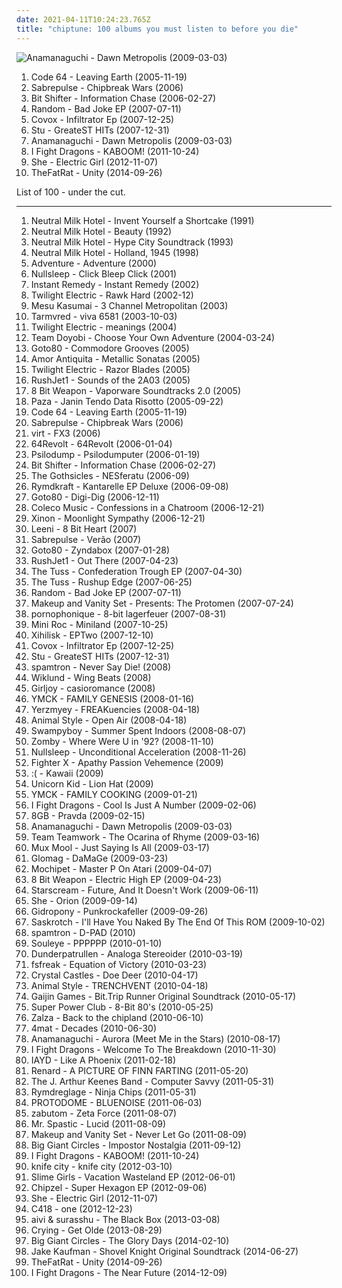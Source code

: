 ```yaml
---
date: 2021-04-11T10:24:23.765Z
title: "chiptune: 100 albums you must listen to before you die"
---
```

![Anamanaguchi - Dawn Metropolis (2009-03-03)](http://coverartarchive.org/release/d6e602eb-97e5-42ca-919b-37c2ea510bad/2060277808-500.jpg "Anamanaguchi - Dawn Metropolis (2009-03-03)")
<ol class="albums">
<li data-cover="http://coverartarchive.org/release/1125e80e-3871-43a8-8976-d7c4337bbb1a/3102450893-500.jpg" data-tags="electronic, electropop, 8bit, chiptune, wanttohearagain" role="button">Code 64 - Leaving Earth (2005-11-19)</li>
<li data-cover="http://coverartarchive.org/release/1868c4bf-682e-4b86-b8f9-90363411eeee/6437367584-500.jpg" data-tags="breakcore" role="button">Sabrepulse - Chipbreak Wars (2006)</li>
<li data-cover="http://coverartarchive.org/release/0944b888-0cda-4dba-9507-2211123bcb2c/4667208673-500.jpg" data-tags="chiptune" role="button">Bit Shifter - Information Chase (2006-02-27)</li>
<li data-cover="http://coverartarchive.org/release/729413e9-7262-4001-a291-356411148759/3667438205-500.jpg" data-tags="chiptune" role="button">Random - Bad Joke EP (2007-07-11)</li>
<li data-cover="https://img.discogs.com/Y8GAzSXf9V8qDO9YxasJ5nkpZ9k=/fit-in/600x600/filters:strip_icc():format(jpeg):mode_rgb():quality(90)/discogs-images/R-1857196-1248192102.jpeg.jpg" data-tags="electronic, chiptune, q" role="button">Covox - Infiltrator Ep (2007-12-25)</li>
<li data-cover="http://coverartarchive.org/release/717ad3d8-f8b3-4a6c-8a5e-4ab04fd63d31/27501129924-500.jpg" data-tags="8-bit, chiptune" role="button">Stu - GreateST HITs (2007-12-31)</li>
<li data-cover="http://coverartarchive.org/release/d6e602eb-97e5-42ca-919b-37c2ea510bad/2060277808-500.jpg" data-tags="chiptune, bitpop" role="button">Anamanaguchi - Dawn Metropolis (2009-03-03)</li>
<li data-cover="http://coverartarchive.org/release/7c639c90-ffa1-4372-88eb-5080d1ac87e0/13113750570-500.jpg" data-tags="chiptune, powerpop, electronic rock" role="button">I Fight Dragons - KABOOM! (2011-10-24)</li>
<li data-cover="http://coverartarchive.org/release/2655adca-29fa-455f-a5bb-deb530949382/6709738444-500.jpg" data-tags="electronic, chiptune, 8 out of 10" role="button">She - Electric Girl (2012-11-07)</li>
<li data-cover="http://coverartarchive.org/release/9c8c937f-eda5-4aae-9f66-de46481e1e21/8558749915-500.jpg" data-tags="electronic, dance, britpop, chiptune, german, glitch hop" role="button">TheFatRat - Unity (2014-09-26)</li>
</ol>
List of 100 - under the cut.
<!-- more -->

_________________

<ol class="albums">
<li data-cover="http://coverartarchive.org/release/aa63a5bd-d36a-43a3-a622-c813e72da497/14482581925-500.jpg" data-tags="lo-fi" role="button">
Neutral Milk Hotel - Invent Yourself a Shortcake (1991)
</li>
<li data-cover="http://coverartarchive.org/release/1b18ea3b-59e5-43c5-b0c5-fceddd285109/7950065085-500.jpg" data-tags="rock" role="button">
Neutral Milk Hotel - Beauty (1992)
</li>
<li data-cover="https://img.discogs.com/slklL0Cxb9J9P82vkxUZpTx2T_I=/fit-in/600x594/filters:strip_icc():format(jpeg):mode_rgb():quality(90)/discogs-images/R-2098709-1600626023-2654.png.jpg" data-tags="rock, lo-fi" role="button">
Neutral Milk Hotel - Hype City Soundtrack (1993)
</li>
<li data-cover="http://coverartarchive.org/release/fa031f89-19af-4962-9a75-734a56568e00/3326083723-500.jpg" data-tags="trance, black metal, metal, electronic, electronica, pop, rock, punk, alternative, hardcore, electro, dance, happy, techno, 8-bit, idm, drum and bass, club, chiptune, punk rock, breakcore, happy hardcore, speedcore, gabber, furry, synthcore, vulpvibe, renard v, homelesstaco" role="button">
Neutral Milk Hotel - Holland, 1945 (1998)
</li>
<li data-cover="https://img.discogs.com/xrl908HrnGE024d0i6tY4ENgAAc=/fit-in/600x590/filters:strip_icc():format(jpeg):mode_rgb():quality(90)/discogs-images/R-6325097-1453830259-5215.jpeg.jpg" data-tags="progressive rock" role="button">
Adventure - Adventure (2000)
</li>
<li data-cover="http://coverartarchive.org/release/859874dd-b01f-4b74-af3a-c133383e3972/4586044903-500.jpg" data-tags="chiptune" role="button">
Nullsleep - Click Bleep Click (2001)
</li>
<li data-cover="http://coverartarchive.org/release/3818926b-9125-415c-802c-681945035cd6/18443745581-500.jpg" data-tags="electronic" role="button">
Instant Remedy - Instant Remedy (2002)
</li>
<li data-cover="https://img.discogs.com/2Pxp_krSPTJTwjUqMKc5w7HmA00=/fit-in/231x246/filters:strip_icc():format(jpeg):mode_rgb():quality(90)/discogs-images/R-220783-1397775503-2059.gif.jpg" data-tags="chiptune" role="button">
Twilight Electric - Rawk Hard (2002-12)
</li>
<li data-cover="http://coverartarchive.org/release/7c436370-f3e2-4614-b32f-8f49dd3f41bc/27281963184-500.jpg" data-tags="chiptune" role="button">
Mesu Kasumai - 3 Channel Metropolitan (2003)
</li>
<li data-cover="https://img.discogs.com/XiBOcDuA1QK935sf7SLiWhDeAIg=/fit-in/600x600/filters:strip_icc():format(jpeg):mode_rgb():quality(90)/discogs-images/R-194223-1276971234.jpeg.jpg" data-tags="industrial, rhythmic noise, ad noiseam" role="button">
Tarmvred - viva 6581 (2003-10-03)
</li>
<li data-cover="http://coverartarchive.org/release/88e9f696-1337-40d8-b8ae-47ba81f69341/4705502628-500.jpg" data-tags="chiptune" role="button">
Twilight Electric - meanings (2004)
</li>
<li data-cover="https://img.discogs.com/3c7sHM5CqO450p0yPOWuhdRV--g=/fit-in/113x111/filters:strip_icc():format(jpeg):mode_rgb():quality(90)/discogs-images/R-236214-1078975281.gif.jpg" data-tags="electronic, experimental, 8bit, abstract, idm, glitch, avant-garde, chiptune, post-pop" role="button">
Team Doyobi - Choose Your Own Adventure (2004-03-24)
</li>
<li data-cover="http://coverartarchive.org/release/deb73bd7-252c-4a29-9756-07b03997cd91/27858114220-500.jpg" data-tags="chiptune, c64" role="button">
Goto80 - Commodore Grooves (2005)
</li>
<li data-cover="http://coverartarchive.org/release/4c656efc-8861-44f2-86bd-aa81680bce0a/27499165997-500.jpg" data-tags="chiptune, free albums" role="button">
Amor Antiquita - Metallic Sonatas (2005)
</li>
<li data-cover="http://coverartarchive.org/release/69d4292a-c4ae-4b26-9ef0-909f9e0fbf96/4705501836-500.jpg" data-tags="chiptune" role="button">
Twilight Electric - Razor Blades (2005)
</li>
<li data-cover="http://coverartarchive.org/release/551bbf16-fe65-4792-8673-7be0b753d3df/4705545720-500.jpg" data-tags="chiptune" role="button">
RushJet1 - Sounds of the 2A03 (2005)
</li>
<li data-cover="http://coverartarchive.org/release/79875e8b-b97c-4a38-922e-70933ce0b076/5796842386-500.jpg" data-tags="c64, nintendisco" role="button">
8 Bit Weapon - Vaporware Soundtracks 2.0 (2005)
</li>
<li data-cover="https://img.discogs.com/7ir1ccC4cgZW5vd-9qXrVw0LdUI=/fit-in/300x294/filters:strip_icc():format(jpeg):mode_rgb():quality(90)/discogs-images/R-520779-1127012761.jpeg.jpg" data-tags="chiptune" role="button">
Paza - Janin Tendo Data Risotto (2005-09-22)
</li>
<li data-cover="http://coverartarchive.org/release/1125e80e-3871-43a8-8976-d7c4337bbb1a/3102450893-500.jpg" data-tags="electronic, electropop, 8bit, chiptune, wanttohearagain" role="button">
Code 64 - Leaving Earth (2005-11-19)
</li>
<li data-cover="http://coverartarchive.org/release/1868c4bf-682e-4b86-b8f9-90363411eeee/6437367584-500.jpg" data-tags="breakcore" role="button">
Sabrepulse - Chipbreak Wars (2006)
</li>
<li data-cover="http://coverartarchive.org/release/8bb48bf2-0997-4f30-b4cb-78f687b5f7d7/5590637502-500.jpg" data-tags="progressive metal, 8-bit, chiptune, chipmusic, free download, 8bitpeoples, vgm, chip metal, chip rock, progressive chiptune" role="button">
virt - FX3 (2006)
</li>
<li data-cover="http://coverartarchive.org/release/71aba6fc-4b2c-4e8c-884f-be218a436ce2/5538037815-500.jpg" data-tags="digital hardcore" role="button">
64Revolt - 64Revolt (2006-01-04)
</li>
<li data-cover="http://coverartarchive.org/release/4603ff8e-58f6-42b9-be0b-f62c8392817c/1945501223-500.jpg" data-tags="chiptune" role="button">
Psilodump - Psilodumputer (2006-01-19)
</li>
<li data-cover="http://coverartarchive.org/release/0944b888-0cda-4dba-9507-2211123bcb2c/4667208673-500.jpg" data-tags="chiptune" role="button">
Bit Shifter - Information Chase (2006-02-27)
</li>
<li data-cover="http://coverartarchive.org/release/3c428fe4-d8db-4a80-8fc3-290aa9ea6ca6/5929326396-500.jpg" data-tags="8-bit, chiptune, 8-bit goth" role="button">
The Gothsicles - NESferatu (2006-09)
</li>
<li data-cover="http://coverartarchive.org/release/46444264-9a4d-40d6-9c09-7f3fa4f5074f/6272625053-500.jpg" data-tags="chiptune" role="button">
Rymdkraft - Kantarelle EP Deluxe (2006-09-08)
</li>
<li data-cover="https://img.discogs.com/aRR8PlB4e76Yv1VvFmToH7FFpoQ=/fit-in/600x600/filters:strip_icc():format(jpeg):mode_rgb():quality(90)/discogs-images/R-850302-1482549429-4089.jpeg.jpg" data-tags="8bit, chiptune" role="button">
Goto80 - Digi-Dig (2006-12-11)
</li>
<li data-cover="http://coverartarchive.org/release/d3d74bee-2bd9-46ba-aa46-7215cd4031e5/27500303375-500.jpg" data-tags="chiptune, nice, pleasant, lovely, 8bitpeoples, a grower, fantastically cute" role="button">
Coleco Music - Confessions in a Chatroom (2006-12-21)
</li>
<li data-cover="http://coverartarchive.org/release/daa4fe20-d728-42e6-b0af-14b3789239dc/6437608028-500.jpg" data-tags="electronic, 8bit, chiptune" role="button">
Xinon - Moonlight Sympathy (2006-12-21)
</li>
<li data-cover="https://img.discogs.com/v--qJAv4sBK7aHexf09KyNIuk4s=/fit-in/200x200/filters:strip_icc():format(jpeg):mode_rgb():quality(90)/discogs-images/R-1717250-1238882319.jpeg.jpg" data-tags="8-bit, chiptune, gameboy, english" role="button">
Leeni - 8 Bit Heart (2007)
</li>
<li data-cover="https://img.discogs.com/Ao_VkYGxRf6kTkSTfulCRIXKPxQ=/fit-in/600x600/filters:strip_icc():format(jpeg):mode_rgb():quality(90)/discogs-images/R-9865725-1487610737-3854.jpeg.jpg" data-tags="8-bit, chiptune, chipbreak" role="button">
Sabrepulse - Verão (2007)
</li>
<li data-cover="https://img.discogs.com/MRVV2GN2XbR3yffEhuvDEn8KWSU=/fit-in/600x600/filters:strip_icc():format(jpeg):mode_rgb():quality(90)/discogs-images/R-921161-1173016319.jpeg.jpg" data-tags="chiptune" role="button">
Goto80 - Zyndabox (2007-01-28)
</li>
<li data-cover="http://coverartarchive.org/release/87983323-5b33-4f52-abdd-123ec7347e0f/4705547436-500.jpg" data-tags="chiptune" role="button">
RushJet1 - Out There (2007-04-23)
</li>
<li data-cover="https://img.discogs.com/Ovkw3ys0Mewz8Wl8f5wI-NXogD0=/fit-in/596x519/filters:strip_icc():format(jpeg):mode_rgb():quality(90)/discogs-images/R-954911-1251098770.jpeg.jpg" data-tags="acid, electronic, analogue and digital" role="button">
The Tuss - Confederation Trough EP (2007-04-30)
</li>
<li data-cover="http://coverartarchive.org/release/e1d2128c-436a-4584-95f5-07da18f3fba0/2573352078-500.jpg" data-tags="electronic, acid" role="button">
The Tuss - Rushup Edge (2007-06-25)
</li>
<li data-cover="http://coverartarchive.org/release/729413e9-7262-4001-a291-356411148759/3667438205-500.jpg" data-tags="chiptune" role="button">
Random - Bad Joke EP (2007-07-11)
</li>
<li data-cover="http://coverartarchive.org/release/aff637a8-d11c-41cf-a0fb-321e7a949d45/27685193007-500.jpg" data-tags="electronic, 8-bit, chiptune" role="button">
Makeup and Vanity Set - Presents: The Protomen (2007-07-24)
</li>
<li data-cover="http://coverartarchive.org/release/77baaaf6-8128-400e-aee7-0e9a6ca79692/994831655-500.jpg" data-tags="8-bit" role="button">
pornophonique - 8-bit lagerfeuer (2007-08-31)
</li>
<li data-cover="http://coverartarchive.org/release/4ba96682-832b-4c11-83df-51d73da2dc45/1462842432-500.jpg" data-tags="8bit, chiptune" role="button">
Mini Roc - Miniland (2007-10-25)
</li>
<li data-cover="http://coverartarchive.org/release/2f60874f-778f-40f6-a769-8bd1f1c60beb/1111329342-500.jpg" data-tags="electronic, experimental, post-rock, techno, idm, chiptune, old-school, nes" role="button">
Xihilisk - EPTwo (2007-12-10)
</li>
<li data-cover="https://img.discogs.com/Y8GAzSXf9V8qDO9YxasJ5nkpZ9k=/fit-in/600x600/filters:strip_icc():format(jpeg):mode_rgb():quality(90)/discogs-images/R-1857196-1248192102.jpeg.jpg" data-tags="electronic, chiptune, q" role="button">
Covox - Infiltrator Ep (2007-12-25)
</li>
<li data-cover="http://coverartarchive.org/release/717ad3d8-f8b3-4a6c-8a5e-4ab04fd63d31/27501129924-500.jpg" data-tags="8-bit, chiptune" role="button">
Stu - GreateST HITs (2007-12-31)
</li>
<li data-cover="https://img.discogs.com/k5cjajImifWAbrZFZLfK0T7QgP4=/fit-in/400x400/filters:strip_icc():format(jpeg):mode_rgb():quality(90)/discogs-images/R-1752382-1241054224.jpeg.jpg" data-tags="electronic, 8bit, 8-bit, chiptune, capcom, megaman, chrono trigger" role="button">
spamtron - Never Say Die! (2008)
</li>
<li data-cover="http://coverartarchive.org/release/10c93525-b0d1-47cc-80ce-e459d056bb85/5897399747-500.jpg" data-tags="dance, chiptune, gameboy, lsdj, nanoloop, lsdj nanoloop chiptune" role="button">
Wiklund - Wing Beats (2008)
</li>
<li data-cover="http://coverartarchive.org/release/985187e6-482c-4b54-a158-15a0cd38f9df/6510177665-500.jpg" data-tags="electronic, electronica, 8-bit, chiptune, 8 bit, free download" role="button">
Girljoy - casioromance (2008)
</li>
<li data-cover="http://coverartarchive.org/release/c361ccc6-446f-4b8b-b02b-8461ddfe82ac/8431621724-500.jpg" data-tags="8-bit" role="button">
YMCK - FAMILY GENESIS (2008-01-16)
</li>
<li data-cover="http://coverartarchive.org/release/878f95a1-ecc7-438e-aad9-aaf4be90653f/11291022040-500.jpg" data-tags="8bit, 8-bit, psychedelic, chiptune, 8 bit, micromusic, chiptunes, 8bitpeoples" role="button">
Yerzmyey - FREAKuencies (2008-04-18)
</li>
<li data-cover="http://coverartarchive.org/release/ac5b192a-0ccf-400c-9ebb-72678331a3ae/27499274391-500.jpg" data-tags="chiptune, one time my ipod wouldnt work for 8 months and i had this album on here and it was all i listened to" role="button">
Animal Style - Open Air (2008-04-18)
</li>
<li data-cover="https://img.discogs.com/jOMPPxwQQ0vHpPws-KM9HHVWZ7o=/fit-in/600x600/filters:strip_icc():format(jpeg):mode_rgb():quality(90)/discogs-images/R-1698591-1237721342.jpeg.jpg" data-tags="8-bit, idm, chiptune, jungle, breakcore" role="button">
Swampyboy - Summer Spent Indoors (2008-08-07)
</li>
<li data-cover="http://coverartarchive.org/release/87adb95f-bfcc-49f5-b7a0-c73ff9512589/26666196769-500.jpg" data-tags="breakbeat, rave, jungle" role="button">
Zomby - Where Were U in '92? (2008-11-10)
</li>
<li data-cover="http://coverartarchive.org/release/b20863b4-0eb3-4065-9599-24248499ec3d/27066384557-500.jpg" data-tags="electronic, chiptune" role="button">
Nullsleep - Unconditional Acceleration (2008-11-26)
</li>
<li data-cover="https://img.discogs.com/DxoHp5m5PX1uKdTeQuvzzCSga6o=/fit-in/203x201/filters:strip_icc():format(jpeg):mode_rgb():quality(90)/discogs-images/R-12085172-1527987865-2797.png.jpg" data-tags="electronica, chiptune, gameboy, lsdj" role="button">
Fighter X - Apathy Passion Vehemence (2009)
</li>
<li data-cover="http://coverartarchive.org/release/24fbbb1c-da51-4bbc-bd71-bd8d90b55249/8362528885-500.jpg" data-tags="8bit, 8-bit, chiptune, 8 bit, chiprock, 8bit punk, intikrec" role="button">
:( - Kawaii (2009)
</li>
<li data-cover="http://coverartarchive.org/release/e17b5763-708e-4428-9f20-aeaee4a6b232/9551828343-500.jpg" data-tags="chiptune" role="button">
Unicorn Kid - Lion Hat (2009)
</li>
<li data-cover="http://coverartarchive.org/release/e68d3b13-7912-4919-8bf6-b10b5ce6b624/8431714991-500.jpg" data-tags="chiptune" role="button">
YMCK - FAMILY COOKING (2009-01-21)
</li>
<li data-cover="https://img.discogs.com/eBjlrPWpv-NLJ4p89IdNXafbUJ8=/fit-in/400x400/filters:strip_icc():format(jpeg):mode_rgb():quality(90)/discogs-images/R-2193238-1272728551.jpeg.jpg" data-tags="indie rock, chiptune, electronic rock, nes-rock" role="button">
I Fight Dragons - Cool Is Just A Number (2009-02-06)
</li>
<li data-cover="http://coverartarchive.org/release/ed562300-1963-49d4-8522-1746a6e8ab35/27499080485-500.jpg" data-tags="free, chiptune" role="button">
8GB - Pravda (2009-02-15)
</li>
<li data-cover="http://coverartarchive.org/release/d6e602eb-97e5-42ca-919b-37c2ea510bad/2060277808-500.jpg" data-tags="chiptune, bitpop" role="button">
Anamanaguchi - Dawn Metropolis (2009-03-03)
</li>
<li data-cover="http://coverartarchive.org/release/4d19db8d-9a9f-4748-89e3-ef3b67854901/8667655941-500.jpg" data-tags="mashup" role="button">
Team Teamwork - The Ocarina of Rhyme (2009-03-16)
</li>
<li data-cover="https://img.discogs.com/cYpGcNe9MUWnpo4ekmBlexKtxuY=/fit-in/600x600/filters:strip_icc():format(jpeg):mode_rgb():quality(90)/discogs-images/R-2089914-1263406908.jpeg.jpg" data-tags="electronic" role="button">
Mux Mool - Just Saying Is All (2009-03-17)
</li>
<li data-cover="http://coverartarchive.org/release/2ea0f215-d954-4b92-80eb-f42befed74c4/3886922399-500.jpg" data-tags="8-bit, chiptune" role="button">
Glomag - DaMaGe (2009-03-23)
</li>
<li data-cover="https://img.discogs.com/E7HbiIcq2lHpFJhiR58bw7I8Wz0=/fit-in/600x600/filters:strip_icc():format(jpeg):mode_rgb():quality(90)/discogs-images/R-1974041-1279148448.jpeg.jpg" data-tags="idm" role="button">
Mochipet - Master P On Atari (2009-04-07)
</li>
<li data-cover="http://coverartarchive.org/release/1a7db8b0-e98a-4361-9cec-27ce4cd69e28/5796842584-500.jpg" data-tags="chiptune, english" role="button">
8 Bit Weapon - Electric High EP (2009-04-23)
</li>
<li data-cover="http://coverartarchive.org/release/7166e75d-e44a-4e23-8f09-81c4449d1baf/1212200476-500.jpg" data-tags="8bitpeoples" role="button">
Starscream - Future, And It Doesn't Work (2009-06-11)
</li>
<li data-cover="http://coverartarchive.org/release/6f5b2341-22e2-41f1-943c-fd5ec913b021/6709656786-500.jpg" data-tags="electronic" role="button">
She - Orion (2009-09-14)
</li>
<li data-cover="http://coverartarchive.org/release/c1958b2c-caab-483e-8c13-8fc6aaec8973/9015083530-500.jpg" data-tags="chiptune" role="button">
Gidropony - Punkrockafeller (2009-09-26)
</li>
<li data-cover="http://coverartarchive.org/release/18137fed-0882-312d-bb9e-a4813f7bdcd5/27501090795-500.jpg" data-tags="title is declarative" role="button">
Saskrotch - I'll Have You Naked By The End Of This ROM (2009-10-02)
</li>
<li data-cover="https://img.discogs.com/gwKl9qhzA10jVBozp1RrZtpuhlo=/fit-in/600x600/filters:strip_icc():format(jpeg):mode_rgb():quality(90)/discogs-images/R-10662773-1501939211-4990.jpeg.jpg" data-tags="electronic, 8bit, 8-bit, chiptune, albums i got because of the album art" role="button">
spamtron - D-PAD (2010)
</li>
<li data-cover="http://coverartarchive.org/release/2c2ca9a9-137d-4bc7-8856-b2039524585d/838068991-500.jpg" data-tags="chiptune, video game music" role="button">
Souleye - PPPPPP (2010-01-10)
</li>
<li data-cover="https://img.discogs.com/fqhex66iwX6AZq9KDtFCsQK_84A=/fit-in/500x500/filters:strip_icc():format(jpeg):mode_rgb():quality(90)/discogs-images/R-15760721-1597296597-6030.jpeg.jpg" data-tags="swedish, chiptune, dunderpatrullen" role="button">
Dunderpatrullen - Analoga Stereoider (2010-03-19)
</li>
<li data-cover="https://via.placeholder.com/450" data-tags="instrumental, chiptune" role="button">
fsfreak - Equation of Victory (2010-03-23)
</li>
<li data-cover="http://coverartarchive.org/release/ad8e8b94-e0c7-4ba7-b6ee-0aad660bb8c6/24309015540-500.jpg" data-tags="noise, electronic, electronica, chiptune" role="button">
Crystal Castles - Doe Deer (2010-04-17)
</li>
<li data-cover="https://img.discogs.com/JypwYixj518RFo4JT73NiY8ihIQ=/fit-in/246x246/filters:strip_icc():format(jpeg):mode_rgb():quality(90)/discogs-images/R-2354961-1414633334-7394.jpeg.jpg" data-tags="chiptune" role="button">
Animal Style - TRENCHVENT (2010-04-18)
</li>
<li data-cover="http://coverartarchive.org/release/200222f4-51bf-4165-ab43-6bff4ef9dc1b/1821889338-500.jpg" data-tags="electronic, soundtrack, chiptune" role="button">
Gaijin Games - Bit.Trip Runner Original Soundtrack (2010-05-17)
</li>
<li data-cover="http://coverartarchive.org/release/e025b157-935a-4e7f-b5cd-113910eb67c7/9458431100-500.jpg" data-tags="instrumental, cover, chiptune" role="button">
Super Power Club - 8-Bit 80's (2010-05-25)
</li>
<li data-cover="http://coverartarchive.org/release/65aaf598-b452-4e9b-88db-340cba1e527b/5897170138-500.jpg" data-tags="chiptune" role="button">
Zalza - Back to the chipland (2010-06-10)
</li>
<li data-cover="http://coverartarchive.org/release/aed93e20-3604-4088-8aae-b65bdc248dc9/2490017644-500.jpg" data-tags="chiptune" role="button">
4mat - Decades (2010-06-30)
</li>
<li data-cover="http://coverartarchive.org/release/292f1d2d-4814-32b1-af60-8c8ccb7b2f7d/4735425347-500.jpg" data-tags="chiptune" role="button">
Anamanaguchi - Aurora (Meet Me in the Stars) (2010-08-17)
</li>
<li data-cover="http://coverartarchive.org/release/d40b27b4-0414-4f4f-ac1c-592a30b4225e/2603102123-500.jpg" data-tags="pop, alternative rock, chiptune, electronic rock" role="button">
I Fight Dragons - Welcome To The Breakdown (2010-11-30)
</li>
<li data-cover="http://coverartarchive.org/release/470133b2-68dd-4347-a244-77f0cddafa38/22215179590-500.jpg" data-tags="chiptune" role="button">
IAYD - Like A Phoenix (2011-02-18)
</li>
<li data-cover="http://coverartarchive.org/release/26fa7acb-2190-45c9-acfd-f327fbb714fe/1619401332-500.jpg" data-tags="finn, renard" role="button">
Renard - A PICTURE OF FINN FARTING (2011-05-20)
</li>
<li data-cover="http://coverartarchive.org/release/06410aa9-929f-4cc1-a8b6-3d3957169b05/12166878635-500.jpg" data-tags="electronic, chiptune, 8bitpeoples, aoty2011" role="button">
The J. Arthur Keenes Band - Computer Savvy (2011-05-31)
</li>
<li data-cover="http://coverartarchive.org/release/48d598ce-029f-4e9e-b5a7-ff605193832c/5337333784-500.jpg" data-tags="electronic, chiptune" role="button">
Rymdreglage - Ninja Chips (2011-05-31)
</li>
<li data-cover="http://coverartarchive.org/release/fae2ffe3-c4b8-4408-a3ee-5f43e8caf81c/4697301592-500.jpg" data-tags="chiptune" role="button">
PROTODOME - BLUENOISE (2011-06-03)
</li>
<li data-cover="http://coverartarchive.org/release/93929ade-48d1-4339-b6b3-2dda7478d083/6624722304-500.jpg" data-tags="chiptune" role="button">
zabutom - Zeta Force (2011-08-07)
</li>
<li data-cover="http://coverartarchive.org/release/5741ac20-c63c-4e93-9d82-c5562e84bef4/27500932566-500.jpg" data-tags="chiptune, 8bitpeoples" role="button">
Mr. Spastic - Lucid (2011-08-09)
</li>
<li data-cover="http://coverartarchive.org/release/cd2a8885-8c45-4248-b795-75ce8cbda5e0/7652239047-500.jpg" data-tags="chiptune" role="button">
Makeup and Vanity Set - Never Let Go (2011-08-09)
</li>
<li data-cover="http://coverartarchive.org/release/1fca4a81-875f-4a35-8bb5-3eee591485b8/867793055-500.jpg" data-tags="electronic, dubstep, chiptune, video game music, oc remix, video game remixes, overclocked remix" role="button">
Big Giant Circles - Impostor Nostalgia (2011-09-12)
</li>
<li data-cover="http://coverartarchive.org/release/7c639c90-ffa1-4372-88eb-5080d1ac87e0/13113750570-500.jpg" data-tags="chiptune, powerpop, electronic rock" role="button">
I Fight Dragons - KABOOM! (2011-10-24)
</li>
<li data-cover="http://coverartarchive.org/release/9228d3ab-1cb2-471f-a9a4-f98a2b99b272/1343350842-500.jpg" data-tags="chiptune, 8bitpeoples" role="button">
knife city - knife city (2012-03-10)
</li>
<li data-cover="http://coverartarchive.org/release/a878472e-62de-4096-bc75-c2307c9a2094/17146048573-500.jpg" data-tags="chiptune" role="button">
Slime Girls - Vacation Wasteland EP (2012-06-01)
</li>
<li data-cover="http://coverartarchive.org/release/af59d6c4-60c5-4779-a1b0-9e3d5ec4dfc5/1942434869-500.jpg" data-tags="soundtrack, electronic, chiptune" role="button">
Chipzel - Super Hexagon EP (2012-09-06)
</li>
<li data-cover="http://coverartarchive.org/release/2655adca-29fa-455f-a5bb-deb530949382/6709738444-500.jpg" data-tags="electronic, chiptune, 8 out of 10" role="button">
She - Electric Girl (2012-11-07)
</li>
<li data-cover="http://coverartarchive.org/release/4e96b7ab-5c13-43b3-b456-13386515b600/2902529958-500.jpg" data-tags="soundtrack, electronic, electronica, indie, instrumental, alternative, ambient, idm, orchestral, germany, chiptune, german, relax, rico, minecraft, trabajo, pacefull, mojang" role="button">
C418 - one (2012-12-23)
</li>
<li data-cover="http://coverartarchive.org/release/75fbf841-e3da-4f88-bba9-70fb4ae0d19c/3530307104-500.jpg" data-tags="chiptune, digital fusion" role="button">
aivi & surasshu - The Black Box (2013-03-08)
</li>
<li data-cover="http://coverartarchive.org/release/ac18375c-26b8-4ab0-9c53-c7928e8ba90e/7212996100-500.jpg" data-tags="8-bit, chiptune, dorito-core" role="button">
Crying - Get Olde (2013-08-29)
</li>
<li data-cover="http://coverartarchive.org/release/c39dfb4f-ec8c-4c67-8785-1078c5e4eabe/8915789125-500.jpg" data-tags="instrumental, chiptune" role="button">
Big Giant Circles - The Glory Days (2014-02-10)
</li>
<li data-cover="http://coverartarchive.org/release/0b0b21a0-457e-4c22-80e5-550df3869aed/7645162716-500.jpg" data-tags="chiptune" role="button">
Jake Kaufman - Shovel Knight Original Soundtrack (2014-06-27)
</li>
<li data-cover="http://coverartarchive.org/release/9c8c937f-eda5-4aae-9f66-de46481e1e21/8558749915-500.jpg" data-tags="electronic, dance, britpop, chiptune, german, glitch hop" role="button">
TheFatRat - Unity (2014-09-26)
</li>
<li data-cover="http://coverartarchive.org/release/7289fed4-1518-4eff-8f1f-700e3e58ea05/11655664237-500.jpg" data-tags="power pop, 8-bit, chiptune, pop punk, nerd rock" role="button">
I Fight Dragons - The Near Future (2014-12-09)
</li>
</ol>